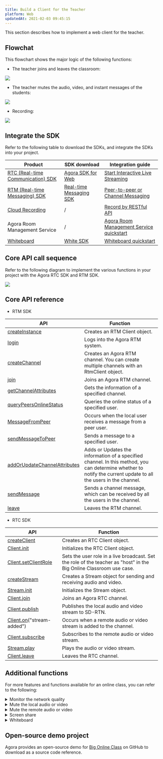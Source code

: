 ```yaml
---
title: Build a Client for the Teacher
platform: Web
updatedAt: 2021-02-03 09:45:15
---
```

This section describes how to implement a web client for the teacher.

## Flowchat

This flowchart shows the major logic of the following functions:

- The teacher joins and leaves the classroom:

![](https://web-cdn.agora.io/docs-files/1582536817886)

- The teacher mutes the audio, video, and instant messages of the students:

![](https://web-cdn.agora.io/docs-files/1582537094435)

- Recording:

![](https://web-cdn.agora.io/docs-files/1582536970924)

## Integrate the SDK

Refer to the following table to download the SDKs, and integrate the SDKs into your project.


| Product | SDK download | Integration guide |
| ---------------- | ---------------- | ---------------- | 
| [RTC (Real-time Communication) SDK](https://docs.agora.io/en/Interactive%20Broadcast/product_live?platform=All%20Platforms)      | [ Agora SDK for Web](https://docs.agora.io/en/Interactive%20Broadcast/downloads)      | [Start Interactive Live Streaming](https://docs.agora.io/en/Interactive%20Broadcast/start_live_web?platform=Web) |
| [RTM (Real-time Messaging) SDK](https://docs.agora.io/en/Real-time-Messaging/product_rtm?platform=All%20Platforms) | [Real-time Messaging SDK](https://docs.agora.io/en/Real-time-Messaging/downloads) | [Peer-to-peer or Channel Messaging](https://docs.agora.io/en/Real-time-Messaging/messaging_web?platform=Web) |
| [Cloud Recording](https://docs.agora.io/en/cloud-recording/product_cloud_recording?platform=All%20Platforms) | / | [Record by RESTful API](https://docs.agora.io/en/cloud-recording/cloud_recording_rest?platform=All%20Platforms) |
| Agora Room Management Service | / | [Agora Room Management Service quickstart](https://github.com/AgoraIO-Usecase/eEducation/wiki/Agora-Edu-Cloud-Service) |
| [Whiteboard](https://developer-en.netless.link/docs/javascript/overview/js-outline/) | [White SDK](https://developer-en.netless.link/docs/javascript/guide/js-sdk/) | [Whiteboard quickstart](https://developer.netless.link/javascript-en/home/install) |


## Core API call sequence

Refer to the following diagram to implement the various functions in your project with the Agora RTC SDK and RTM SDK.

![](https://web-cdn.agora.io/docs-files/1582537335519)

## Core API reference

- RTM SDK

| API | Function | 
| ---------------- | ---------------- | 
| [createInstance](./API%20Reference/RTM_web/modules/agorartm.html#createinstance)      | Creates an RTM Client object.      |
| [login](./API%20Reference/RTM_web/classes/rtmclient.html#login) | Logs into the Agora RTM system. |
| [createChannel](./API%20Reference/RTM_web/classes/rtmclient.html#createchannel) | Creates an Agora RTM channel. You can create multiple channels with an RtmClient object. |
| [join](./API%20Reference/RTM_web/classes/rtmchannel.html#join) | Joins an Agora RTM channel. |
| [getChannelAttributes](./API%20Reference/RTM_web/classes/rtmclient.html#getchannelattributes) | Gets the information of a specified channel. |
| [queryPeersOnlineStatus](./API%20Reference/RTM_web/classes/rtmclient.html#querypeersonlinestatus) | Queries the online status of a specified user. |
| [MessageFromPeer](./API%20Reference/RTM_web/interfaces/rtmevents.rtmclientevents.html#messagefrompeer) | Occurs when the local user receives a message from a peer user. |
| [sendMessageToPeer](./API%20Reference/RTM_web/classes/rtmclient.html#sendmessagetopeer) | Sends a message to a specified user. |
| [addOrUpdateChannelAttributes](./API%20Reference/RTM_web/classes/rtmclient.html#addorupdatechannelattributes) | Adds or Updates the information of a specified channel. In this method, you can determine whether to notify the current update to all the users in the channel. |
| [sendMessage](./API%20Reference/RTM_web/classes/rtmchannel.html#sendmessage) | Sends a channel message, which can be received by all the users in the channel. |
| [leave](./API%20Reference/RTM_web/classes/rtmchannel.html#leave) | Leaves the RTM channel. |

- RTC SDK

| API | Function |
| ---------------- | ---------------- |
| [createClient](./API%20Reference/web/globals.html#createclient)      | Creates an RTC Client object.      |
| [Client.init](./API%20Reference/web/interfaces/agorartc.client.html#init) |Initializes the RTC Client object. |
| [Client.setClientRole](./API%20Reference/web/interfaces/agorartc.client.html#setclientrole) | Sets the user role in a live broadcast. Set the role of the teacher as "host" in the Big Online Classroom use case. |
| [createStream](./API%20Reference/web/globals.html#createstream) | Creates a Stream object for sending and receiving audio and video.  |
| [Stream.init](./API%20Reference/web/interfaces/agorartc.stream.html#init) | Initializes the Stream object. |
| [Client.join](./API%20Reference/web/interfaces/agorartc.client.html#join) | Joins an Agora RTC channel. |
| [Client.publish](./API%20Reference/web/interfaces/agorartc.client.html#publish) | Publishes the local audio and video stream to SD-RTN. |
| [Client.on](./API%20Reference/web/interfaces/agorartc.client.html#on)("stream-added") | Occurs when a remote audio or video stream is added to the channel. |
| [Client.subscribe](./API%20Reference/web/interfaces/agorartc.client.html#subscribe) | Subscribes to the remote audio or video stream. |
| [Stream.play](./API%20Reference/web/interfaces/agorartc.stream.html#play) | Plays the audio or video stream. |
| [Client.leave](./API%20Reference/web/interfaces/agorartc.client.html#leave) | Leaves the RTC channel. |

## Additional functions

For more features and functions available for an  online class, you can refer to the following:


<details>
<summary>Monitor the network quality</summary>
Use the <code>on("network-quality")</code> callback of the Agora RTC SDK  to monitor the last-mile uplink and downlink network quality of every user in the channel. 
For more methods for reporting the real-time network quality, see the following guides:
<li><a href="https://docs.agora.io/en/Interactive%20Broadcast/lastmile_quality_web?platform=Web">Lastmile Tests</a></li>
<li><a href="https://docs.agora.io/en/Interactive%20Broadcast/in-call_quality_web?platform=Web">In-call Stats</a></li>
</details>
<details>
<summary>Mute the local audio or video</summary>
Call the following methods provided by the Agora RTC SDK:
	<li><code>muteAudio</code> or <code>unmuteAudio</code>, to stop or resume sending the local video stream.</li>
	<li><code>muteVideo</code> or <code>unmuteVideo</code>, to stop or resume sending the local video stream.</li>
</details>
 
<details>
<summary>Mute the remote audio or video</summary>
Use both the Agora RTC SDK and Agora RTM SDK to implement this function:
<ol>
	<li>Call <code>sendMessageToPeer</code> on the teacher's client to send a peer-to-peer message to the student, asking them to mute their audio or video.</li>
	<li>Call the corresponding <code>mute</code> methods on the student's client to mute their local audio or video.</li>
</ol>
</details>
<details>
<summary>Screen share</summary>
Refer to the following documents on screen sharing:
<li><a href="https://docs.agora.io/en/Video/screensharing_web?platform=Web#a-namechromeascreen-sharing-on-google-chrome">Screen Sharing on Goole Chrome</a></li>
<li><a href="https://docs.agora.io/en/Video/screensharing_web?platform=Web#a-name--ffascreen-sharing-on-firefox">Screen Sharing on Firefox</a></li>
</details>

<details>
<summary>Whiteboard</summary>
Implement the following whiteboard functions in your project:
	<li><a href="https://developer.netless.link/javascript-en/home/document-converter">Document conversion</a></li>
	<li><a href="https://developer.netless.link/javascript-en/home/business-state-management">Status Listen</a></li>
	<li><a href="https://developer.netless.link/javascript-en/home/tools">Tools</a></li>
	<li><a href="https://developer.netless.link/javascript-en/home/view">Perspective Operation</a></li>
	<li><a href="https://developer.netless.link/javascript-en/home/room-methods">Whiteboard Operation</a></li>
	<li><a href="https://developer.netless.link/document-en/home/scene-manangement">Page (Scene) Management</a></li>
</details>


## Open-source demo project

Agora provides an open-source demo for [Big Online Class](https://github.com/AgoraIO-Usecase/eEducation/tree/master/education_web) on GitHub to download as a source code reference.